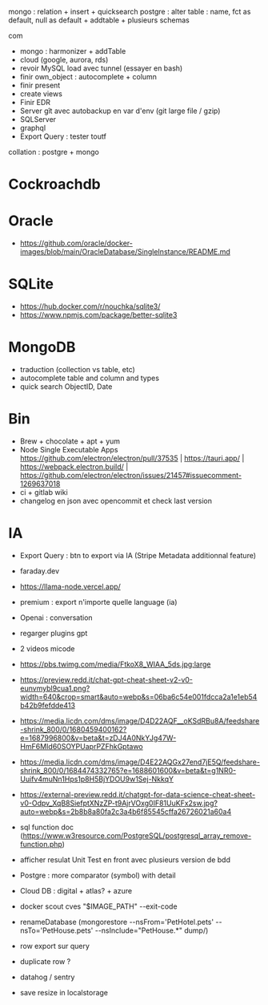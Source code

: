 mongo : relation + insert + quicksearch
postgre : alter table : name, fct as default, null as default + addtable + plusieurs schemas


com














- mongo : harmonizer + addTable
- cloud (google, aurora, rds)
- revoir MySQL load avec tunnel (essayer en bash)
- finir own_object : autocomplete + column
- finir present
- create views
- Finir EDR
- Server gît avec autobackup en var d'env (git large file / gzip)
- SQLServer
- graphql
- Export Query : tester toutf




















collation : postgre + mongo

# Cockroachdb

# Oracle
- https://github.com/oracle/docker-images/blob/main/OracleDatabase/SingleInstance/README.md

# SQLite
- https://hub.docker.com/r/nouchka/sqlite3/
- https://www.npmjs.com/package/better-sqlite3

# MongoDB
- traduction (collection vs table, etc)
- autocomplete table and column and types
- quick search ObjectID, Date

# Bin
- Brew + chocolate + apt + yum
- Node Single Executable Apps https://github.com/electron/electron/pull/37535 | https://tauri.app/ | https://webpack.electron.build/ | https://github.com/electron/electron/issues/21457#issuecomment-1269637018
- ci + gitlab wiki
- changelog en json avec opencommit et check last version

# IA
- Export Query : btn to export via IA (Stripe Metadata additionnal feature)
- faraday.dev
- https://llama-node.vercel.app/
- premium : export n'importe quelle language (ia)
- Openai : conversation
- regarger plugins gpt
- 2 videos micode
- https://pbs.twimg.com/media/FtkoX8_WIAA_5ds.jpg:large
- https://preview.redd.it/chat-gpt-cheat-sheet-v2-v0-eunvmybl9cua1.png?width=640&crop=smart&auto=webp&s=06ba6c54e001fdcca2a1e1eb54b42b9fefdde413
- https://media.licdn.com/dms/image/D4D22AQF__oKSdRBu8A/feedshare-shrink_800/0/1680459400162?e=1687996800&v=beta&t=zDJ4A0NkYJg47W-HmF6MId60SOYPUaprPZFhkGptawo
- https://media.licdn.com/dms/image/D4E22AQGx27end7jE5Q/feedshare-shrink_800/0/1684474332765?e=1688601600&v=beta&t=g1NR0-Uuifv4muNn1Hps1p8H5BjYDOU9w1Sej-NkkqY
- https://external-preview.redd.it/chatgpt-for-data-science-cheat-sheet-v0-Odpv_XqB8SiefptXNzZP-t9AjrVOxg0IF81UuKFx2sw.jpg?auto=webp&s=2b8b8a80fa2c3a4b6f85545cffa26726021a60a4



















- sql function doc (https://www.w3resource.com/PostgreSQL/postgresql_array_remove-function.php)
- afficher resulat Unit Test en front avec plusieurs version de bdd
- Postgre : more comparator (symbol) with detail
- Cloud DB : digital + atlas? + azure
- docker scout cves "$IMAGE_PATH" --exit-code
- renameDatabase (mongorestore --nsFrom='PetHotel.pets' --nsTo='PetHouse.pets' --nsInclude="PetHouse.*" dump/)
- row export sur query
- duplicate row ?
- datahog / sentry
- save resize in localstorage
